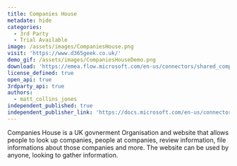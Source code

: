 ```yaml
---
title: Companies House
metadate: hide
categories:
  - 3rd Party
  - Trial Available
image: /assets/images/CompaniesHouse.png
visit: 'https://www.d365geek.co.uk/'
demo_gif: /assets/images/CompaniesHouseDemo.png
download: 'https://emea.flow.microsoft.com/en-us/connectors/shared_companieshouseip/companies-house-independent-publisher/'
license_defined: true
open_api: true
3rdparty_api: true
authors:
  - matt_collins_jones
independent_published: true
independent_publisher_link: 'https://docs.microsoft.com/en-us/connectors/companieshouseip/'
---
```

Companies House is a UK govnerment Organisation and website that allows people to look up companies, people at companies, review information, file informations about those companies and more. The website can be used by anyone, looking to gather information. 